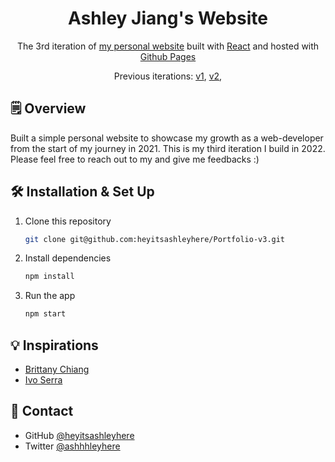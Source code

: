 <h1 align="center">
  Ashley Jiang's Website
</h1>
<p align="center">
  The 3rd iteration of <a href="https://heyitsashleyhere.github.io/Portfolio-v3/" target="_blank">my personal website</a> built with <a href="https://reactjs.org/" target="_blank">React</a> and hosted with <a href="https://pages.github.com/" target="_blank">Github Pages</a>
</p>
<p align="center">
  Previous iterations:
  <a href="https://github.com/heyitsashleyhere/website-orientation-project" target="_blank">v1</a>,
  <a href="https://github.com/heyitsashleyhere/html-css-webProject" target="_blank">v2</a>,
</p>


## 🗒️ Overview

Built a simple personal website to showcase my growth as a web-developer from the start of my journey in 2021. This is my third iteration I build in 2022. Please feel free to reach out to my and give me feedbacks :) 

<!-- ![demo](./src/resume/newNewDemo.gif) -->


## 🛠 Installation & Set Up

1. Clone this repository

   ```sh
   git clone git@github.com:heyitsashleyhere/Portfolio-v3.git
   ```

2. Install dependencies

   ```sh
   npm install
   ```

3. Run the app

   ```sh
   npm start
   ```

## 💡 Inspirations
- [Brittany Chiang](https://github.com/bchiang7/v4)
- [Ivo Serra](https://github.com/ivoserra/portfolio)

## 📲 Contact

- GitHub [@heyitsashleyhere](https://github.com/heyitsashleyhere)
- Twitter [@ashhhleyhere](https://twitter.com/ashhhleyhere)
